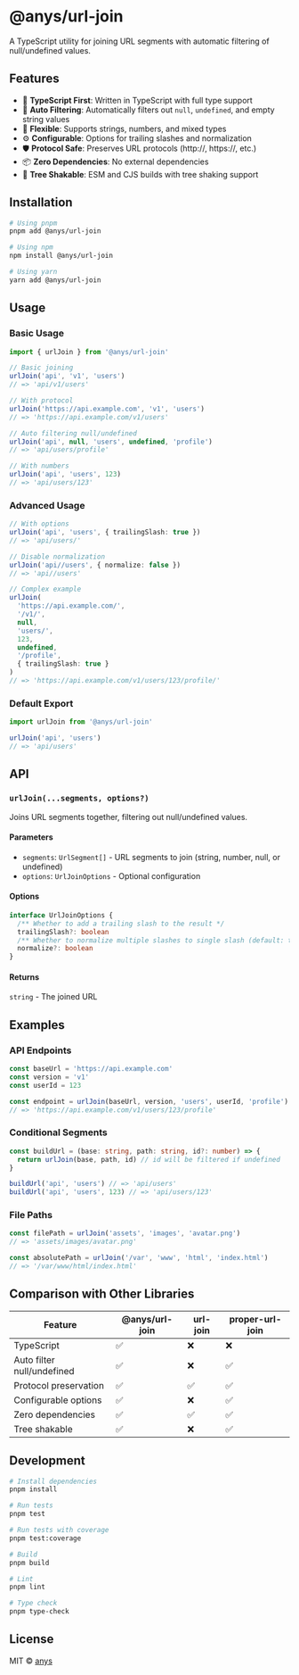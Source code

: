 # @anys/url-join

A TypeScript utility for joining URL segments with automatic filtering of null/undefined values.

## Features

- 🚀 **TypeScript First**: Written in TypeScript with full type support
- 🧹 **Auto Filtering**: Automatically filters out `null`, `undefined`, and empty string values
- 🔧 **Flexible**: Supports strings, numbers, and mixed types
- ⚙️ **Configurable**: Options for trailing slashes and normalization
- 🛡️ **Protocol Safe**: Preserves URL protocols (http://, https://, etc.)
- 📦 **Zero Dependencies**: No external dependencies
- 🌳 **Tree Shakable**: ESM and CJS builds with tree shaking support

## Installation

```bash
# Using pnpm
pnpm add @anys/url-join

# Using npm
npm install @anys/url-join

# Using yarn
yarn add @anys/url-join
```

## Usage

### Basic Usage

```typescript
import { urlJoin } from '@anys/url-join'

// Basic joining
urlJoin('api', 'v1', 'users')
// => 'api/v1/users'

// With protocol
urlJoin('https://api.example.com', 'v1', 'users')
// => 'https://api.example.com/v1/users'

// Auto filtering null/undefined
urlJoin('api', null, 'users', undefined, 'profile')
// => 'api/users/profile'

// With numbers
urlJoin('api', 'users', 123)
// => 'api/users/123'
```

### Advanced Usage

```typescript
// With options
urlJoin('api', 'users', { trailingSlash: true })
// => 'api/users/'

// Disable normalization
urlJoin('api//users', { normalize: false })
// => 'api//users'

// Complex example
urlJoin(
  'https://api.example.com/',
  '/v1/',
  null,
  'users/',
  123,
  undefined,
  '/profile',
  { trailingSlash: true }
)
// => 'https://api.example.com/v1/users/123/profile/'
```

### Default Export

```typescript
import urlJoin from '@anys/url-join'

urlJoin('api', 'users')
// => 'api/users'
```

## API

### `urlJoin(...segments, options?)`

Joins URL segments together, filtering out null/undefined values.

#### Parameters

- `segments`: `UrlSegment[]` - URL segments to join (string, number, null, or undefined)
- `options`: `UrlJoinOptions` - Optional configuration

#### Options

```typescript
interface UrlJoinOptions {
  /** Whether to add a trailing slash to the result */
  trailingSlash?: boolean
  /** Whether to normalize multiple slashes to single slash (default: true) */
  normalize?: boolean
}
```

#### Returns

`string` - The joined URL

## Examples

### API Endpoints

```typescript
const baseUrl = 'https://api.example.com'
const version = 'v1'
const userId = 123

const endpoint = urlJoin(baseUrl, version, 'users', userId, 'profile')
// => 'https://api.example.com/v1/users/123/profile'
```

### Conditional Segments

```typescript
const buildUrl = (base: string, path: string, id?: number) => {
  return urlJoin(base, path, id) // id will be filtered if undefined
}

buildUrl('api', 'users') // => 'api/users'
buildUrl('api', 'users', 123) // => 'api/users/123'
```

### File Paths

```typescript
const filePath = urlJoin('assets', 'images', 'avatar.png')
// => 'assets/images/avatar.png'

const absolutePath = urlJoin('/var', 'www', 'html', 'index.html')
// => '/var/www/html/index.html'
```

## Comparison with Other Libraries

| Feature | @anys/url-join | url-join | proper-url-join |
|---------|----------------|----------|------------------|
| TypeScript | ✅ | ❌ | ❌ |
| Auto filter null/undefined | ✅ | ❌ | ✅ |
| Protocol preservation | ✅ | ✅ | ✅ |
| Configurable options | ✅ | ❌ | ✅ |
| Zero dependencies | ✅ | ✅ | ✅ |
| Tree shakable | ✅ | ❌ | ✅ |

## Development

```bash
# Install dependencies
pnpm install

# Run tests
pnpm test

# Run tests with coverage
pnpm test:coverage

# Build
pnpm build

# Lint
pnpm lint

# Type check
pnpm type-check
```

## License

MIT © [anys](https://github.com/anys)